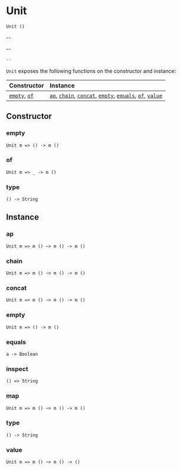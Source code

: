 # Unit

`Unit ()`

--

--

```js
--
```

`Unit` exposes the following functions on the constructor and instance:

| Constructor | Instance |
|:---|:---|
| [`empty`](#empty), [`of`](#of) | [`ap`](#ap), [`chain`](#chain), [`concat`](#concat), [`empty`](#empty), [`equals`](#equals), [`of`](#of), [`value`](#value) |

## Constructor

### empty

`Unit m => () -> m ()`

### of

`Unit m => _ -> m ()`

### type

`() -> String`

## Instance

### ap

`Unit m => m () ~> m () -> m ()`

### chain

`Unit m => m () ~> m () -> m ()`

### concat

`Unit m => m () ~> m () -> m ()`

### empty

`Unit m => () -> m ()`

### equals

`a -> Boolean`

### inspect

`() => String`

### map

`Unit m => m () ~> m () -> m ()`

### type

`() -> String`

### value

`Unit m => m () ~> m () -> ()`
